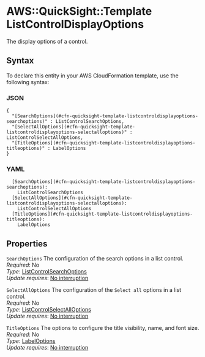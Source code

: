 # AWS::QuickSight::Template ListControlDisplayOptions<a name="aws-properties-quicksight-template-listcontroldisplayoptions"></a>

The display options of a control\.

## Syntax<a name="aws-properties-quicksight-template-listcontroldisplayoptions-syntax"></a>

To declare this entity in your AWS CloudFormation template, use the following syntax:

### JSON<a name="aws-properties-quicksight-template-listcontroldisplayoptions-syntax.json"></a>

```
{
  "[SearchOptions](#cfn-quicksight-template-listcontroldisplayoptions-searchoptions)" : ListControlSearchOptions,
  "[SelectAllOptions](#cfn-quicksight-template-listcontroldisplayoptions-selectalloptions)" : ListControlSelectAllOptions,
  "[TitleOptions](#cfn-quicksight-template-listcontroldisplayoptions-titleoptions)" : LabelOptions
}
```

### YAML<a name="aws-properties-quicksight-template-listcontroldisplayoptions-syntax.yaml"></a>

```
  [SearchOptions](#cfn-quicksight-template-listcontroldisplayoptions-searchoptions): 
    ListControlSearchOptions
  [SelectAllOptions](#cfn-quicksight-template-listcontroldisplayoptions-selectalloptions): 
    ListControlSelectAllOptions
  [TitleOptions](#cfn-quicksight-template-listcontroldisplayoptions-titleoptions): 
    LabelOptions
```

## Properties<a name="aws-properties-quicksight-template-listcontroldisplayoptions-properties"></a>

`SearchOptions`  <a name="cfn-quicksight-template-listcontroldisplayoptions-searchoptions"></a>
The configuration of the search options in a list control\.  
*Required*: No  
*Type*: [ListControlSearchOptions](aws-properties-quicksight-template-listcontrolsearchoptions.md)  
*Update requires*: [No interruption](https://docs.aws.amazon.com/AWSCloudFormation/latest/UserGuide/using-cfn-updating-stacks-update-behaviors.html#update-no-interrupt)

`SelectAllOptions`  <a name="cfn-quicksight-template-listcontroldisplayoptions-selectalloptions"></a>
The configuration of the `Select all` options in a list control\.  
*Required*: No  
*Type*: [ListControlSelectAllOptions](aws-properties-quicksight-template-listcontrolselectalloptions.md)  
*Update requires*: [No interruption](https://docs.aws.amazon.com/AWSCloudFormation/latest/UserGuide/using-cfn-updating-stacks-update-behaviors.html#update-no-interrupt)

`TitleOptions`  <a name="cfn-quicksight-template-listcontroldisplayoptions-titleoptions"></a>
The options to configure the title visibility, name, and font size\.  
*Required*: No  
*Type*: [LabelOptions](aws-properties-quicksight-template-labeloptions.md)  
*Update requires*: [No interruption](https://docs.aws.amazon.com/AWSCloudFormation/latest/UserGuide/using-cfn-updating-stacks-update-behaviors.html#update-no-interrupt)